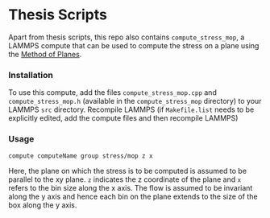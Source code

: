 Thesis Scripts
=============

Apart from thesis scripts, this repo also contains `compute_stress_mop`,
a LAMMPS compute that can be used to compute the stress on a plane 
using the [Method of Planes](https://journals.aps.org/pre/abstract/10.1103/PhysRevE.52.1627). 

### Installation

To use this compute, add the files `compute_stress_mop.cpp` and 
`compute_stress_mop.h` (available in the `compute_stress_mop` directory) 
 to your LAMMPS `src` directory. Recompile LAMMPS (if `Makefile.list` 
needs to be explicitly edited, add the compute files and then recompile
LAMMPS) 

### Usage

    compute computeName group stress/mop z x

Here, the plane on which the 
stress is to be computed is assumed to be 
parallel to the xy plane. `z` indicates
the z coordinate of the plane and `x`
refers to the bin size along the x axis.
The flow is assumed to be invariant along
the y axis and hence each bin on the plane
extends to the size of the box along the y 
axis.


